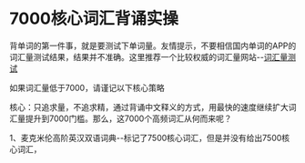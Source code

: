 # 7000核心词汇背诵实操

背单词的第一件事，就是要测试下单词量。友情提示，不要相信国内单词的APP的词汇量测试结果，结果并不准确。这里推荐一个比较权威的词汇量网站--[词汇量测试](https://link.zhihu.com/?target=http%3A//testyourvocab.com/)

如果词汇量低于7000，请谨记以下核心策略

核心：只追求量，不追求精，通过背诵中文释义的方式，用最快的速度继续扩大词汇量提升到7000门槛。那么，这7000个高频词汇从何而来呢？

1、麦克米伦高阶英汉双语词典--标记了7500核心词汇，但是并没有给出7500核心词汇，
